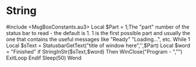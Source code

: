 # String
#include &lt;MsgBoxConstants.au3> Local $Part = 1;The "part" number of the status bar to read - the default is 1. 1 is the first possible part and usually the one that contains the useful messages like "Ready" "Loading...", etc. While 1 Local $sText = StatusbarGetText("title of window here",'',$Part) Local $word = "Finished" if StringInStr($sText,$word) Then WinClose("Program - ","") ExitLoop Endif Sleep(50) Wend
